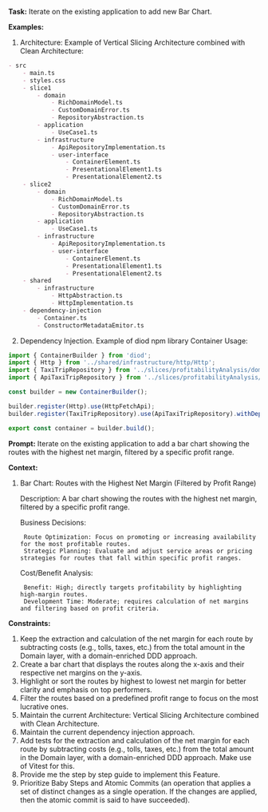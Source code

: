 **Task:** Iterate on the existing application to add new Bar Chart.

**Examples:**
1. Architecture: Example of Vertical Slicing Architecture combined with Clean Architecture:
```markdown
- src
    - main.ts
    - styles.css
    - slice1
        - domain
            - RichDomainModel.ts
            - CustomDomainError.ts
            - RepositoryAbstraction.ts
        - application
            - UseCase1.ts
        - infrastructure
            - ApiRepositoryImplementation.ts
            - user-interface
                - ContainerElement.ts
                - PresentationalElement1.ts
                - PresentationalElement2.ts
    - slice2
        - domain
            - RichDomainModel.ts
            - CustomDomainError.ts
            - RepositoryAbstraction.ts
        - application
            - UseCase1.ts
        - infrastructure
            - ApiRepositoryImplementation.ts
            - user-interface
                - ContainerElement.ts
                - PresentationalElement1.ts
                - PresentationalElement2.ts
    - shared
        - infrastructure
            - HttpAbstraction.ts
            - HttpImplementation.ts
    - dependency-injection  
        - Container.ts
        - ConstructorMetadataEmitor.ts
``` 
2. Dependency Injection. Example of diod npm library Container Usage:
```typescript
import { ContainerBuilder } from 'diod';
import { Http } from '../shared/infrastructure/http/Http';
import { TaxiTripRepository } from '../slices/profitabilityAnalysis/domain/TaxiTripRepository';
import { ApiTaxiTripRepository } from '../slices/profitabilityAnalysis/infrastructure/ApiTaxiTripRepository';

const builder = new ContainerBuilder();

builder.register(Http).use(HttpFetchApi);
builder.register(TaxiTripRepository).use(ApiTaxiTripRepository).withDependencies([Http]);

export const container = builder.build();
```

**Prompt:** Iterate on the existing application to add a bar chart showing the routes with the highest net margin, filtered by a specific profit range.

**Context:**
1. Bar Chart: Routes with the Highest Net Margin (Filtered by Profit Range)

    Description: A bar chart showing the routes with the highest net margin, filtered by a specific profit range.

    Business Decisions:

        Route Optimization: Focus on promoting or increasing availability for the most profitable routes.
        Strategic Planning: Evaluate and adjust service areas or pricing strategies for routes that fall within specific profit ranges.

    Cost/Benefit Analysis:

        Benefit: High; directly targets profitability by highlighting high-margin routes.
        Development Time: Moderate; requires calculation of net margins and filtering based on profit criteria.

**Constraints:**
1. Keep the extraction and calculation of the net margin for each route by subtracting costs (e.g., tolls, taxes, etc.) from the total amount in the Domain layer, with a domain-enriched DDD approach.
2. Create a bar chart that displays the routes along the x-axis and their respective net margins on the y-axis.
3. Highlight or sort the routes by highest to lowest net margin for better clarity and emphasis on top performers.
4. Filter the routes based on a predefined profit range to focus on the most lucrative ones.
5. Maintain the current Architecture: Vertical Slicing Architecture combined with Clean Architecture.
6. Maintain the current dependency injection approach.
7. Add tests for the extraction and calculation of the net margin for each route by subtracting costs (e.g., tolls, taxes, etc.) from the total amount in the Domain layer, with a domain-enriched DDD approach. Make use of Vitest for this.
8. Provide me the step by step guide to implement this Feature.
9. Prioritize Baby Steps and Atomic Commits (an operation that applies a set of distinct changes as a single operation. If the changes are applied, then the atomic commit is said to have succeeded).
